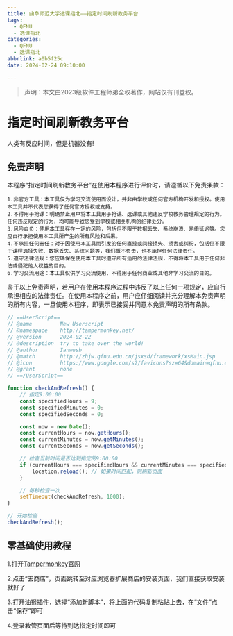 ```yaml
---
title: 曲阜师范大学选课指北——指定时间刷新教务平台
tags:
  - QFNU
  - 选课指北
categories:
  - QFNU
  - 选课指北
abbrlink: a0b5f25c
date: 2024-02-24 09:10:00

---
```


> 声明：本文由2023级软件工程师弟全权著作，网站仅有刊登权。

# 指定时间刷新教务平台
人类有反应时间，但是机器没有!
## **免责声明**
  本程序“指定时间刷新教务平台”在使用本程序进行评价时，请遵循以下免责条款：

    1.非官方工具：本工具仅为学习交流使用而设计，并非由学校或任何官方机构开发和授权。使用本工具并不代表您获得了任何官方授权或支持。
    2.不得用于抢课：明确禁止用户将本工具用于抢课、选课或其他违反学校教务管理规定的行为。任何违反规定的行为，均可能导致您受到学校或相关机构的纪律处分。
    3.风险自负：使用本工具存在一定的风险，包括但不限于数据丢失、系统崩溃、网络延迟等。您应自行承担使用本工具所产生的所有风险和后果。
    4.不承担任何责任：对于因使用本工具而引发的任何直接或间接损失、损害或纠纷，包括但不限于课程选择失败、数据丢失、系统问题等，我们概不负责，也不承担任何法律责任。
    5.遵守法律法规：您应确保在使用本工具时遵守所有适用的法律法规，不得将本工具用于任何非法或侵犯他人权益的目的。
    6.学习交流用途：本工具仅供学习交流使用，不得用于任何商业或其他非学习交流的目的。
  鉴于以上免责声明，若用户在使用本程序过程中违反了以上任何一项规定，应自行承担相应的法律责任。在使用本程序之前，用户应仔细阅读并充分理解本免责声明的所有内容，一旦使用本程序，即表示已接受并同意本免责声明的所有条款。

```javascript
// ==UserScript==
// @name         New Userscript
// @namespace    http://tampermonkey.net/
// @version      2024-02-22
// @description  try to take over the world!
// @author       Ianwusb
// @match        http://zhjw.qfnu.edu.cn/jsxsd/framework/xsMain.jsp
// @icon         https://www.google.com/s2/favicons?sz=64&domain=qfnu.edu.cn
// @grant        none
// ==/UserScript==

function checkAndRefresh() {
    // 指定9:00:00
    const specifiedHours = 9;
    const specifiedMinutes = 0;
    const specifiedSeconds = 0;

    const now = new Date();
    const currentHours = now.getHours();
    const currentMinutes = now.getMinutes();
    const currentSeconds = now.getSeconds();

    // 检查当前时间是否达到指定的9:00:00
    if (currentHours === specifiedHours && currentMinutes === specifiedMinutes && currentSeconds === specifiedSeconds) {
        location.reload(); // 如果时间匹配，则刷新页面
    }

    // 每秒检查一次
    setTimeout(checkAndRefresh, 1000);
}

// 开始检查
checkAndRefresh();
```
## 零基础使用教程

1.打开[Tampermonkey官网](https://www.tampermonkey.net/)

2.点击“去商店”，页面跳转至对应浏览器扩展商店的安装页面，我们直接获取安装就好了

3.打开油猴插件，选择“添加新脚本”，将上面的代码复制粘贴上去，在“文件”点击“保存”即可

4.登录教管页面后等待到达指定时间即可

